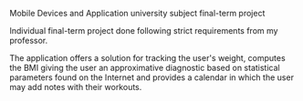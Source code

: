 Mobile Devices and Application university subject final-term project

Individual final-term project done following strict requirements from my professor.

The application offers a solution for tracking the user's weight,
computes the BMI giving the user an approximative diagnostic based on statistical parameters found on the Internet 
and provides a calendar in which the user may add notes with their workouts.

